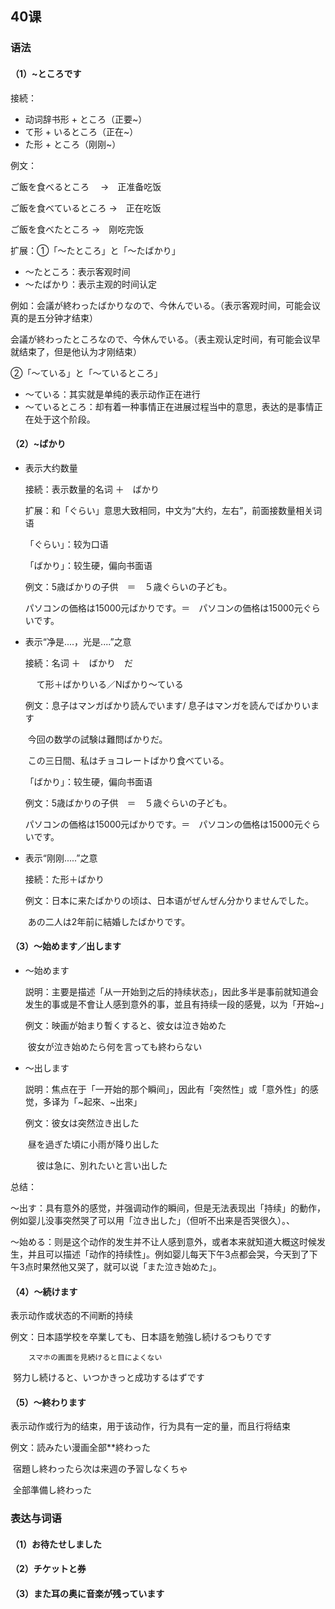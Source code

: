 ## 40课

### 语法

#### （1）~ところです

接続：

* 动词辞书形 + ところ（正要~）
* て形 + いるところ（正在~）
* た形 + ところ（刚刚~）

例文：

ご飯を食べるところ　   →　正准备吃饭

ご飯を食べているところ  →　正在吃饭

ご飯を食べたところ    →　刚吃完饭

扩展：①「～たところ」と「～たばかり」

- ～たところ：表示客观时间
- ～たばかり：表示主观的时间认定

例如：会議が終わったばかりなので、今休んでいる。（表示客观时间，可能会议真的是五分钟才结束）

​			会議が終わったところなので、今休んでいる。（表主观认定时间，有可能会议早就结束了，但是他认为才刚结束）

②「～ている」と「～ているところ」

- ～ている：其实就是单纯的表示动作正在进行
- ～ているところ：却有着一种事情正在进展过程当中的意思，表达的是事情正在处于这个阶段。

#### （2）~ばかり

- 表示大约数量 　

  接続：表示数量的名词 ＋　ばかり

  扩展：和「ぐらい」意思大致相同，中文为“大约，左右”，前面接数量相关词语

  「ぐらい」：较为口语

  「ばかり」：较生硬，偏向书面语

  例文：5歳ばかりの子供　＝　５歳ぐらいの子ども。

  ​		パソコンの価格は15000元ばかりです。＝　パソコンの価格は15000元ぐらいです。

- 表示“净是....，光是....”之意

  接続：名词 ＋　ばかり　だ

  ​			 　て形＋ばかりいる／Nばかり～ている

  例文：息子はマンガばかり読んでいます/ 息子はマンガを読んでばかりいます

  ​			今回の数学の試験は難問ばかりだ。

  ​				この三日間、私はチョコレートばかり食べている。

  「ばかり」：较生硬，偏向书面语

  例文：5歳ばかりの子供　＝　５歳ぐらいの子ども。

  ​		パソコンの価格は15000元ばかりです。＝　パソコンの価格は15000元ぐらいです。

- 表示“刚刚.....”之意

  接続：た形＋ばかり

  例文：日本に来たばかりの顷は、日本语がぜんぜん分かりませんでした。

  ​			あの二人は2年前に結婚したばかりです。

#### （3）～始めます／出します

- ～始めます

  説明：主要是描述「从一开始到之后的持续状态」，因此多半是事前就知道会发生的事或是不會让人感到意外的事，並且有持续一段的感覺，以为「开始~」

  例文：映画が始まり暫くすると、彼女は泣き始めた

  ​			彼女が泣き始めたら何を言っても終わらない

- ～出します

  説明：焦点在于「一开始的那个瞬间」，因此有「突然性」或「意外性」的感觉，多译为「~起來、~出來」

  例文：彼女は突然泣き出した

  ​			 昼を過ぎた頃に小雨が降り出した

  ​			　彼は急に、別れたいと言い出した

总结：

～出す：具有意外的感觉，并强调动作的瞬间，但是无法表现出「持续」的動作，例如婴儿没事突然哭了可以用「泣き出した」（但听不出来是否哭很久）。、

～始める：则是这个动作的发生并不让人感到意外，或者本来就知道大概这时候发生，并且可以描述「动作的持续性」。例如婴儿每天下午3点都会哭，今天到了下午3点时果然他又哭了，就可以说「また泣き始めた」。

#### （4）～続けます

表示动作或状态的不间断的持续

例文：日本語学校を卒業しても、日本語を勉強し続けるつもりです

   		スマホの画面を見続けると目によくない

​			努力し続けると、いつかきっと成功するはずです

#### （5）～終わります

表示动作或行为的结束，用于该动作，行为具有一定的量，而且行将结束

例文：読みたい漫画全部**終わった

​			宿題し終わったら次は来週の予習しなくちゃ

​			全部準備し終わった

### 表达与词语

#### （1）お待たせしました

#### （2）チケットと券

#### （3）また耳の奥に音楽が残っています







